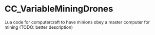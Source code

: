 # CC_VariableMiningDrones
Lua code for computercraft to have minions obey a master computer for mining (TODO: better description)

